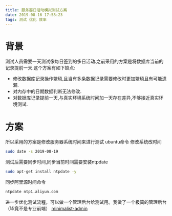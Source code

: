 ```yaml
---
title: 服务器日活动模拟测试方案
date: 2019-08-16 17:58:23
tags: 测试 优化 效率
---
```

# 背景
测试人员需要一天测试像每日签到的多日活动.之前采用的方案是将数据库当前的记录提前一天.这个方案有如下缺点:
* 修改数据库记录操作繁琐,且当有多条数据记录需要修改时更加繁琐且有可能遗漏.
* 对内存中的日期数据判断无法修改.
* 对数据库记录提前一天,与真实环境系统时间加一天存在差异,不够接近真实环境测试.

# 方案
所以采用的方案是修改服务器系统时间来进行测试
ubuntu命令
修改系统改时间
```sh
sudo date -s 2019-08-19
```
测试后需要同步时间,同步当前时间需要安装ntpdate
```sh
sudo apt-get install ntpdate -y
```
同步阿里源时间命令
```sh
ntpdate ntp1.aliyun.com
```
进一步优化测试流程，可以做一个管理后台给测试用。我做了一个极简的管理后台（毕竟不是专业前端）
[minimalist-admin](https://github.com/fanyingmao/minimalist-admin)
